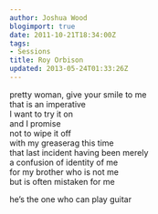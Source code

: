 ```yaml
---
author: Joshua Wood
blogimport: true
date: 2011-10-21T18:34:00Z
tags:
- Sessions
title: Roy Orbison
updated: 2013-05-24T01:33:26Z
---
```


pretty woman, give your smile to me<br/>
that is an imperative<br/>
I want to try it on<br/>
and I promise<br/>
not to wipe it off<br/>
with my greaserag this time<br/>
that last incident having been merely<br/>
a confusion of identity of me<br/>
for my brother who is not me<br/>
but is often mistaken for me

he’s the one who can play guitar
<!--more-->
